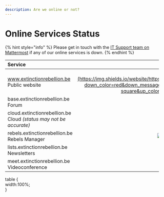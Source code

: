 ```yaml
---
description: Are we online or not?
---
```


# Online Services Status

{% hint style="info" %}
Please get in touch with the [IT Support team on Mattermost](https://organise.earth/xrbelgium/channels/it-support) if any of our online services is down.
{% endhint %}

| Service | Status |
| :--- | ---: |
| www.extinctionrebellion.be Public website | ![www.extinctionrebellion.be](https://img.shields.io/website/https/www.extinctionrebellion.be?down_color=red&down_message=offline&label=is&style=flat-square&up_color=green&up_message=online) |
| base.extinctionrebellion.be Forum | ![base.extinctionrebellion.be](https://img.shields.io/website/https/base.extinctionrebellion.be?down_color=red&down_message=offline&label=is&style=flat-square&up_color=green&up_message=online) |
| cloud.extinctionrebellion.be Cloud _\(status may not be accurate\)_ | ![cloud.extinctionrebellion.be](https://img.shields.io/website/https/cloud.extinctionrebellion.be?down_color=red&down_message=offline&label=is&style=flat-square&up_color=green&up_message=online) |
| rebels.extinctionrebellion.be Rebels Manager | ![rebels.extinctionrebellion.be](https://img.shields.io/website/https/rebels.extinctionrebellion.be?down_color=red&down_message=offline&label=is&style=flat-square&up_color=green&up_message=online) |
| lists.extinctionrebellion.be Newsletters | ![lists.extinctionrebellion.be](https://img.shields.io/website/https/lists.extinctionrebellion.be?down_color=red&down_message=offline&label=is&style=flat-square&up_color=green&up_message=online) |
| meet.extinctionrebellion.be Videoconference | ![meet.extinctionrebellion.be](https://img.shields.io/website/https/meet.extinctionrebellion.be?down_color=red&down_message=offline&label=is&style=flat-square&up_color=green&up_message=online) |

  
table {  
    width:100%;  
}  


